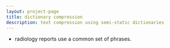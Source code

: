 ```yaml
---
layout: project-page
title: dictionary compression
description: text compression using semi-static dictionaries
---
```


- radiology reports use a common set of phrases. 

             
 
 
 
